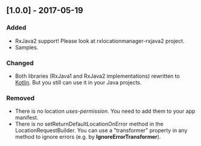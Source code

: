 ## [1.0.0] - 2017-05-19
### Added
- RxJava2 support! Please look at rxlocationmanager-rxjava2 project.
- Samples.
### Changed
- Both libraries (RxJava1 and RxJava2 implementations) rewritten to [Kotlin](https://kotlinlang.org/).
But you still can use it in your Java projects.
### Removed
- There is no location _uses-permission_. You need to add them to your app manifest.
- There is no setReturnDefaultLocationOnError method in the LocationRequestBuilder.
You can use a "transformer" property in any method to ignore errors (e.g. by **IgnoreErrorTransformer**).